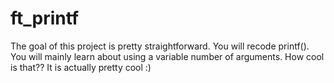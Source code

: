 # ft_printf
The goal of this project is pretty straightforward. You will recode printf(). You will mainly learn about using a variable number of arguments. How cool is that?? It is actually pretty cool :)
